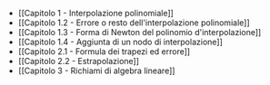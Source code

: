 - [[Capitolo 1 - Interpolazione polinomiale]]
- [[Capitolo 1.2 - Errore o resto dell'interpolazione polinomiale]]
- [[Capitolo 1.3 - Forma di Newton del polinomio d'interpolazione]]
- [[Capitolo 1.4 - Aggiunta di un nodo di interpolazione]]
- [[Capitolo 2.1 - Formula dei trapezi ed errore]]
- [[Capitolo 2.2 - Estrapolazione]]
- [[Capitolo 3 - Richiami di algebra lineare]]
